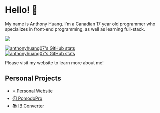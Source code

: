 # Hello! 👋

My name is Anthony Huang. I'm a Canadian 17 year old programmer who specializes in front-end programming, as well as learning full-stack.

![](https://komarev.com/ghpvc/?username=anthonyhuang07&color=ff7700)

[![anthonyhuang07's GitHub stats](https://github-readme-stats.vercel.app/api?username=anthonyhuang07&theme=onedark&show_icons=true&hide_border=true&locale=en)](https://github.com/anthonyhuang07)<br>
[![anthonyhuang07's GitHub stats](https://github-readme-stats.vercel.app/api/top-langs?username=anthonyhuang07&langs_count=5&show_icons=true&locale=en&hide_border=true&layout=compact&theme=onedark)](https://github.com/anthonyhuang07)

Please visit my website to learn more about me!

## Personal Projects
- [⭐️ Personal Website](https://ah07.xyz)
- [⏱️ PomodoPro](https://ah07.xyz/PomodoPro/)
- [📚 IB Converter](https://ah07.xyz/ibconverter/)
